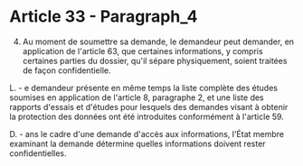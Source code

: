 # Article 33 - Paragraph_4

4. Au moment de soumettre sa demande, le demandeur peut demander, en application de l'article 63, que certaines informations, y compris certaines parties du dossier, qu'il sépare physiquement, soient traitées de façon confidentielle.

L. - e demandeur présente en même temps la liste complète des études soumises en application de l'article 8, paragraphe 2, et une liste des rapports d'essais et d'études pour lesquels des demandes visant à obtenir la protection des données ont été introduites conformément à l'article 59.

D. - ans le cadre d'une demande d'accès aux informations, l'État membre examinant la demande détermine quelles informations doivent rester confidentielles.
